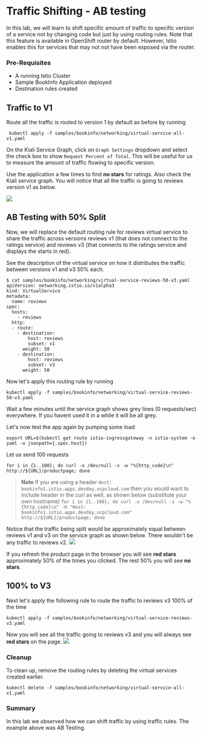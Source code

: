 # Traffic Shifting - AB testing

In this lab, we will learn to shift specific amount of traffic to specific version of a service not by changing code but just by using routing rules. Note that this feature is available in OpenShift router by default. However, Istio enables this for services that may not not have been exposed via the router.

### Pre-Requisites

* A running Istio Cluster
* Sample BookInfo Application deployed
* Destination rules created

## Traffic to V1

Route all the traffic is routed to version 1 by default as before by running

```
 kubectl apply -f samples/bookinfo/networking/virtual-service-all-v1.yaml
```

On the Kiali Service Graph, click on `Graph Settings` dropdown and select the check box to show `Request Percent of Total`. This will be useful for us to measure the amount of traffic flowing to specific version.

Use the application a few times to find **no stars** for ratings. Also check the Kiali service graph. You will notice that all the traffic is going to reviews version v1 as below. 

![](./images/servicegraph2.png)

## AB Testing with 50% Split

Now, we will replace the default routing rule for reviews virtual service to share the traffic across versions reviews v1 (that does not connect to the ratings service) and reviews v3 (that connects to the ratings service and displays the starts in red).

See the description of the virtual service on how it distributes the traffic between versions v1 and v3 50% each.

```
$ cat samples/bookinfo/networking/virtual-service-reviews-50-v3.yaml
apiVersion: networking.istio.io/v1alpha3
kind: VirtualService
metadata:
  name: reviews
spec:
  hosts:
    - reviews
  http:
  - route:
    - destination:
        host: reviews
        subset: v1
      weight: 50
    - destination:
        host: reviews
        subset: v3
      weight: 50
```

Now let's apply this routing rule by running

```
kubectl apply -f samples/bookinfo/networking/virtual-service-reviews-50-v3.yaml
```

Wait a few minutes until the service graph shows grey lines (0 requests/sec) everywhere. If you havent used it in a while it will be all grey.

Let's now test the app again by pumping some load

```
export URL=$(kubectl get route istio-ingressgateway -n istio-system -o yaml -o jsonpath={.spec.host})
```

Let us send 100 requests
```
for i in {1..100}; do curl -o /dev/null -s -w "%{http_code}\n" http://${URL}/productpage; done
```

> **Note** If you are using a header `Host: bookinfo1.istio.apps.devday.ocpcloud.com` then you would want to include header in the curl as well, as shown below (substitute your own hostname)
>`for i in {1..100}; do curl -o /dev/null -s -w "%{http_code}\n" -H "Host: bookinfo1.istio.apps.devday.ocpcloud.com" http://${URL}/productpage; done` 


Notice that the traffic being split would be approximately equal between reviews v1 and v3 on the service graph as shown below. There wouldn't be any traffic to reviews v2. 
![](./images/servicegraph3.png)

If you refresh the product page in the browser you will see **red stars** approximately 50% of the times you clicked. The rest 50% you will see **no stars**.

## 100% to V3

Next let's apply the following rule to route the traffic to reviews v3 100% of the time

```
kubectl apply -f samples/bookinfo/networking/virtual-service-reviews-v3.yaml
```

Now you will see all the traffic going to reviews v3 and you will always see **red stars** on the page.
![](./images/servicegraph4.png)

### Cleanup

To clean up, remove the routing rules by deleting the virtual services created earlier.

```
kubectl delete -f samples/bookinfo/networking/virtual-service-all-v1.yaml
```

### Summary
In this lab we observed how we can shift traffic by using traffic rules. The example above was AB Testing. 